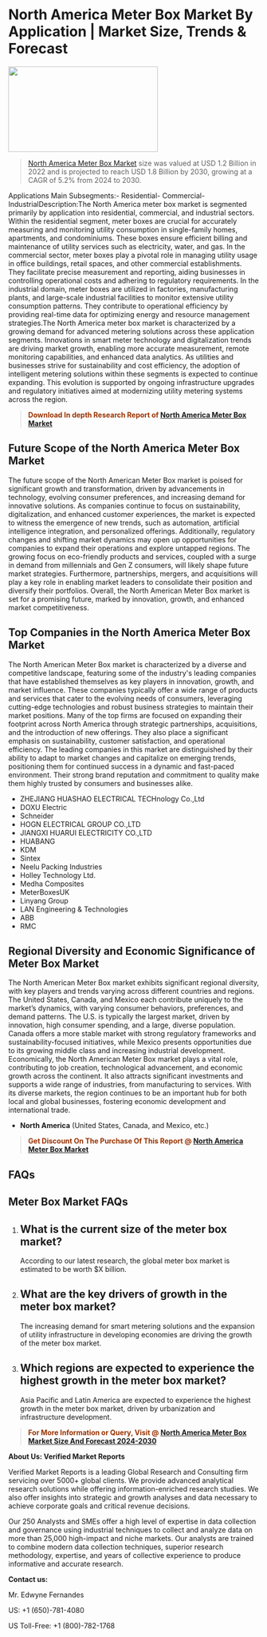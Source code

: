 <p><h1>North America Meter Box Market By Application | Market Size, Trends & Forecast</h1><p><img class="aligncenter size-medium wp-image-105565" src="https://ffe5etoiles.com/wp-content/uploads/2025/01/MST7-300x171.png" alt="" width="300" height="171" /></p><blockquote><p><a href="https://www.verifiedmarketreports.com/download-sample/?rid=424640&utm_source=Github-NA&utm_medium=362" target="_blank">North America Meter Box Market</a> size was valued at USD 1.2 Billion in 2022 and is projected to reach USD 1.8 Billion by 2030, growing at a CAGR of 5.2% from 2024 to 2030.</p></blockquote>Applications Main Subsegments:- Residential- Commercial- IndustrialDescription:The North America meter box market is segmented primarily by application into residential, commercial, and industrial sectors. Within the residential segment, meter boxes are crucial for accurately measuring and monitoring utility consumption in single-family homes, apartments, and condominiums. These boxes ensure efficient billing and maintenance of utility services such as electricity, water, and gas. In the commercial sector, meter boxes play a pivotal role in managing utility usage in office buildings, retail spaces, and other commercial establishments. They facilitate precise measurement and reporting, aiding businesses in controlling operational costs and adhering to regulatory requirements. In the industrial domain, meter boxes are utilized in factories, manufacturing plants, and large-scale industrial facilities to monitor extensive utility consumption patterns. They contribute to operational efficiency by providing real-time data for optimizing energy and resource management strategies.The North America meter box market is characterized by a growing demand for advanced metering solutions across these application segments. Innovations in smart meter technology and digitalization trends are driving market growth, enabling more accurate measurement, remote monitoring capabilities, and enhanced data analytics. As utilities and businesses strive for sustainability and cost efficiency, the adoption of intelligent metering solutions within these segments is expected to continue expanding. This evolution is supported by ongoing infrastructure upgrades and regulatory initiatives aimed at modernizing utility metering systems across the region.</p><blockquote><p><span style="color: #993300;"><strong>Download In depth Research Report of <a href="https://www.verifiedmarketreports.com/download-sample/?rid=424640&utm_source=Github-NA&utm_medium=362">North America Meter Box Market</a></strong></span></p></blockquote><h2>Future Scope of the North America Meter Box Market</h2><p>The future scope of the North American Meter Box market is poised for significant growth and transformation, driven by advancements in technology, evolving consumer preferences, and increasing demand for innovative solutions. As companies continue to focus on sustainability, digitalization, and enhanced customer experiences, the market is expected to witness the emergence of new trends, such as automation, artificial intelligence integration, and personalized offerings. Additionally, regulatory changes and shifting market dynamics may open up opportunities for companies to expand their operations and explore untapped regions. The growing focus on eco-friendly products and services, coupled with a surge in demand from millennials and Gen Z consumers, will likely shape future market strategies. Furthermore, partnerships, mergers, and acquisitions will play a key role in enabling market leaders to consolidate their position and diversify their portfolios. Overall, the North American Meter Box market is set for a promising future, marked by innovation, growth, and enhanced market competitiveness.</p><h2>Top Companies in the North America Meter Box Market</h2><p>The North American Meter Box market is characterized by a diverse and competitive landscape, featuring some of the industry's leading companies that have established themselves as key players in innovation, growth, and market influence. These companies typically offer a wide range of products and services that cater to the evolving needs of consumers, leveraging cutting-edge technologies and robust business strategies to maintain their market positions. Many of the top firms are focused on expanding their footprint across North America through strategic partnerships, acquisitions, and the introduction of new offerings. They also place a significant emphasis on sustainability, customer satisfaction, and operational efficiency. The leading companies in this market are distinguished by their ability to adapt to market changes and capitalize on emerging trends, positioning them for continued success in a dynamic and fast-paced environment. Their strong brand reputation and commitment to quality make them highly trusted by consumers and businesses alike.</p><p><ul><li>ZHEJIANG HUASHAO ELECTRICAL TECHnology Co.,Ltd </li><li> DOXU Electric </li><li> Schneider </li><li> HOGN ELECTRICAL GROUP CO.,LTD </li><li> JIANGXI HUARUI ELECTRICITY CO.,LTD </li><li> HUABANG </li><li> KDM </li><li> Sintex </li><li> Neelu Packing Industries </li><li> Holley Technology Ltd. </li><li> Medha Composites </li><li> MeterBoxesUK </li><li> Linyang Group </li><li> LAN Engineering & Technologies </li><li> ABB </li><li> RMC</li></ul></p><h2>Regional Diversity and Economic Significance of Meter Box Market</h2><p>The North American Meter Box market exhibits significant regional diversity, with key players and trends varying across different countries and regions. The United States, Canada, and Mexico each contribute uniquely to the market’s dynamics, with varying consumer behaviors, preferences, and demand patterns. The U.S. is typically the largest market, driven by innovation, high consumer spending, and a large, diverse population. Canada offers a more stable market with strong regulatory frameworks and sustainability-focused initiatives, while Mexico presents opportunities due to its growing middle class and increasing industrial development. Economically, the North American Meter Box market plays a vital role, contributing to job creation, technological advancement, and economic growth across the continent. It also attracts significant investments and supports a wide range of industries, from manufacturing to services. With its diverse markets, the region continues to be an important hub for both local and global businesses, fostering economic development and international trade.</p><ul> <li><strong>North America</strong> (United States, Canada, and Mexico, etc.)</li></ul><blockquote><p><span style="color: #993300;"><strong>Get Discount On The Purchase Of This Report @ <a href="https://www.verifiedmarketreports.com/ask-for-discount/?rid=424640&utm_source=Github-NA&utm_medium=362">North America Meter Box Market</a></strong></span></p></blockquote><h2>FAQs</h2><p><h2>Meter Box Market FAQs</h1><ol> <li> <h2>What is the current size of the meter box market?</div><div></h2> <p>According to our latest research, the global meter box market is estimated to be worth $X billion.</p> </li> <li> <h2>What are the key drivers of growth in the meter box market?</div><div></h2> <p>The increasing demand for smart metering solutions and the expansion of utility infrastructure in developing economies are driving the growth of the meter box market.</p> </li> <li> <h2>Which regions are expected to experience the highest growth in the meter box market?</div><div></h2> <p>Asia Pacific and Latin America are expected to experience the highest growth in the meter box market, driven by urbanization and infrastructure development.</p> </li> <!-- Add more FAQs and answers here --></ol></body></html></p><blockquote><p><span style="color: #993300;"><strong>For More Information or Query, Visit @ <a href="https://www.verifiedmarketreports.com/product/meter-box-market/">North America Meter Box Market Size And Forecast 2024-2030</a></strong></span></p></blockquote><p><strong>About Us: Verified Market Reports</strong></p><p>Verified Market Reports is a leading Global Research and Consulting firm servicing over 5000+ global clients. We provide advanced analytical research solutions while offering information-enriched research studies. We also offer insights into strategic and growth analyses and data necessary to achieve corporate goals and critical revenue decisions.</p><p>Our 250 Analysts and SMEs offer a high level of expertise in data collection and governance using industrial techniques to collect and analyze data on more than 25,000 high-impact and niche markets. Our analysts are trained to combine modern data collection techniques, superior research methodology, expertise, and years of collective experience to produce informative and accurate research.</p><p><strong>Contact us:</strong></p><p>Mr. Edwyne Fernandes</p><p>US: +1 (650)-781-4080</p><p>US Toll-Free: +1 (800)-782-1768</p>
